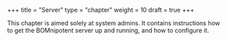 +++
title = "Server"
type = "chapter"
weight = 10
draft = true
+++

This chapter is aimed solely at system admins. It contains instructions how to get the BOMnipotent server up and running, and how to configure it.
